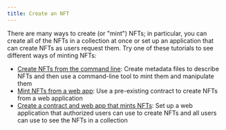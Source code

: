 ```yaml
---
title: Create an NFT
---
```


There are many ways to create (or "mint") NFTs; in particular, you can create all of the NFTs in a collection at once or set up an application that can create NFTs as users request them.
Try one of these tutorials to see different ways of minting NFTs:

- [Create NFTs from the command line](/tutorials/create-an-nft/nft-tznft): Create metadata files to describe NFTs and then use a command-line tool to mint them and manipulate them
- [Mint NFTs from a web app](/tutorials/create-an-nft/nft-web-app): Use a pre-existing contract to create NFTs from a web application
- [Create a contract and web app that mints NFTs](/tutorials/create-an-nft/nft-taquito): Set up a web application that authorized users can use to create NFTs and all users can use to see the NFTs in a collection
